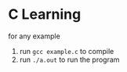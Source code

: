 # C Learning

for any example 
  1. run `gcc example.c` to compile
  2. run `./a.out` to run the program 


